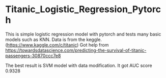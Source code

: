 # Titanic_Logistic_Regression_Pytorch

This is simple logistic regression model with pytorch and tests many basic models such as KNN.
Data is from the keggle. (https://www.kaggle.com/c/titanic)
Got help from https://towardsdatascience.com/predicting-the-survival-of-titanic-passengers-30870ccc7e8

The best result is SVM model with data modification. It got AUC score 0.9328
